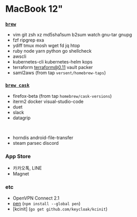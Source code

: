 MacBook 12"
========

### [`brew`]
- vim git zsh xz md5sha1sum b2sum watch gnu-tar gnupg
- fzf ripgrep exa
- ydiff tmux mosh wget fd jq htop
- ruby node yarn python go shellcheck
- awscli
- kubernetes-cli kubernetes-helm kops
- terraform terraform@0.11 vault packer
- saml2aws (from tap `versent/homebrew-taps`)

### [`brew cask`]
- firefox-beta (from tap `homebrew/cask-versions`)
- iterm2 docker visual-studio-code
- duet
- slack
- datagrip

&nbsp;

- horndis android-file-transfer
- steam parsec discord

### App Store
- 카카오톡, LINE
- Magnet

### etc
- OpenVPN Connect 2.1
- [pen] (`npm install --global pen`)
- [kcinit] (`go get github.com/keycloak/kcinit`)

[`brew`]: http://brew.sh
[`brew cask`]: https://caskroom.github.io/
[pen]: https://github.com/utatti/pen
